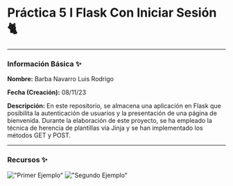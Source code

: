 # Práctica 5 I Flask Con Iniciar Sesión 🐈

---

### Información Básica ✨

**Nombre:** Barba Navarro Luis Rodrigo

**Fecha (Creación):** 08/11/23

**Descripción:** En este repositorio, se almacena una aplicación en Flask que posibilita la autenticación de usuarios y la presentación de una página de bienvenida. Durante la elaboración de este proyecto, se ha empleado la técnica de herencia de plantillas vía Jinja y se han implementado los métodos GET y POST.

---

### Recursos ✨
!["Primer Ejemplo"](https://i.imgur.com/ObdCrNm.png)
!["Segundo Ejemplo"](https://i.imgur.com/vqK528A.png)
